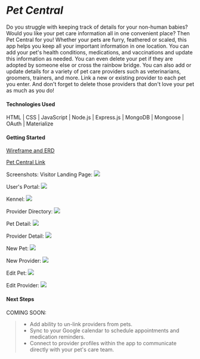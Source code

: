 # *__Pet Central__*

Do you struggle with keeping track of details for your non-human babies? Would you like your pet care information all in one convenient place? Then Pet Central for you! Whether your pets are furry, feathered or scaled, this app helps you keep all your important information in one location. You can add your pet's health conditions, medications, and vaccinations and update this information as needed. You can even delete your pet if they are adopted by someone else or cross the rainbow bridge. You can also add or update details for a variety of pet care providers such as veterinarians, groomers, trainers, and more. Link a new or existing provider to each pet you enter. And don't forget to delete those providers that don't love your pet as much as you do!

#### **Technologies Used**
HTML   |  CSS  |  JavaScript  |  Node.js  | Express.js |  MongoDB  |  Mongoose  | OAuth  |  Materialize


#### **Getting Started**

[Wireframe and ERD](https://www.lucidchart.com/invitations/accept/86c01012-d136-4989-b681-2e59f419e4a2)

[Pet Central Link](http://pet-central.herokuapp.com "Pet Central")

Screenshots: 
Visitor Landing Page:
![](https://i.imgur.com/UwTOOG5l.png)

User's Portal:
![](https://i.imgur.com/7qt7u8Ml.png)

Kennel:
![](https://i.imgur.com/4aulcLHm.png)

Provider Directory:
![](https://i.imgur.com/vTYSfzMm.png)

Pet Detail:
![](https://i.imgur.com/Kc8A6ZLm.png)

Provider Detail:
![](https://i.imgur.com/vZLztwMm.png)

New Pet:
![](https://i.imgur.com/xwaFGWxm.png)

New Provider:
![](https://i.imgur.com/NxZTiw9m.png)

Edit Pet:
![](https://i.imgur.com/3uRuUGsm.png)

Edit Provider:
![](https://i.imgur.com/RCockjMm.png)


#### **Next Steps**

COMING SOON: 
> * Add ability to un-link providers from pets.
> * Sync to your Google calendar to schedule appointments and medication reminders. 
> * Connect to provider profiles within the app to communicate directly with your pet's care team.
